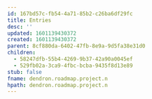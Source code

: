 ```yaml
---
id: 167bd57c-fb54-4a71-85b2-c26ba6df29fc
title: Entries
desc: ''
updated: 1601139430372
created: 1601139430372
parent: 8cf880da-6402-47fb-8e9a-9d5fa38e31d0
children:
  - 58247dfb-55b4-4269-9b37-42a90a0045ef
  - 529fb02a-3ca9-4fbc-bcba-9435f8d13e89
stub: false
fname: dendron.roadmap.project.n
hpath: dendron.roadmap.project.n
---
```


